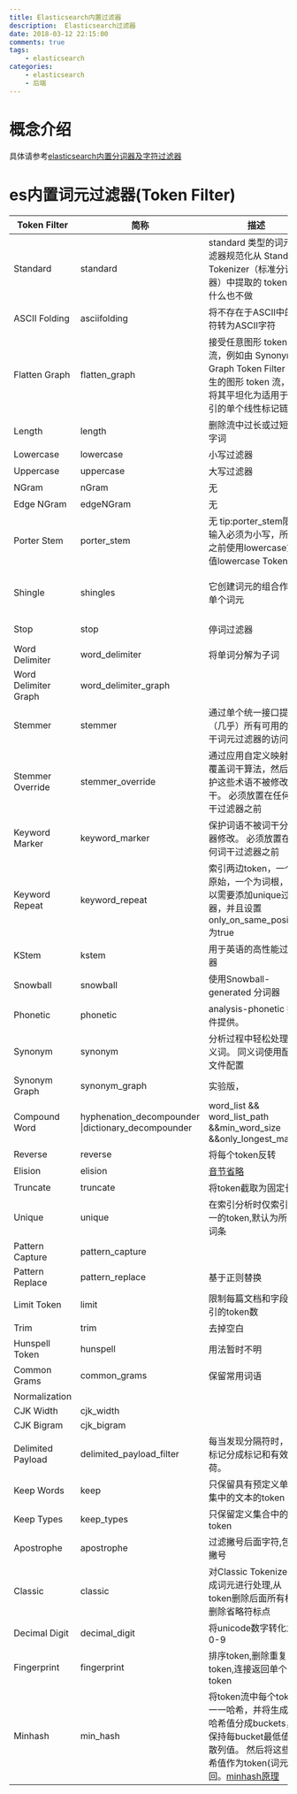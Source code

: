 ```yaml
---
title: Elasticsearch内置过滤器
description:  Elasticsearch过滤器
date: 2018-03-12 22:15:00
comments: true
tags: 
    - elasticsearch
categories:
    - elasticsearch
    - 后端
---
```

# 概念介绍
具体请参考[elasticsearch内置分词器及字符过滤器]()
# es内置词元过滤器(Token Filter)
| Token Filter  | 简称| 描述 | 可支持参数|
| -|-|-| -|
|Standard  | standard  | standard 类型的词元过滤器规范化从 Standard Tokenizer（标准分词器）中提取的 tokens。什么也不做| 无|
|ASCII Folding | asciifolding | 将不存在于ASCII中的字符转为ASCII字符| preserve_original |
|Flatten Graph  | flatten_graph |接受任意图形 token 流，例如由 Synonym Graph Token Filter 产生的图形 token 流，并将其平坦化为适用于索引的单个线性标记链| 无| 
|Length  | length | 删除流中过长或过短的字词| min && max |
| Lowercase | lowercase | 小写过滤器| 无| 
|Uppercase | uppercase |大写过滤器| 无|
|NGram  | nGram | 无| min_gram && max_gram|
|Edge NGram  | edgeNGram |无| min_gram && max_gram|
|Porter Stem | porter_stem | 无 tip:porter_stem限制输入必须为小写，所以之前使用lowercase货值lowercase Tokenizer| 无|
|Shingle | shingles | 它创建词元的组合作为单个词元| max_shingle_size && min_shingle_size && output_unigrams && output_unigrams_if_no_shingles&& token_separator && filler_token|
|Stop  | stop | 停词过滤器| stopwords && stopwords_path && ignore_case&& remove_trailing|
|Word Delimiter | word_delimiter| 将单词分解为子词| 。。。|
|Word Delimiter Graph | word_delimiter_graph| | |
|Stemmer  | stemmer | 通过单个统一接口提供（几乎）所有可用的词干词元过滤器的访问 | name | 
|Stemmer Override | stemmer_override |通过应用自定义映射来覆盖词干算法，然后保护这些术语不被修改词干。 必须放置在任何词干过滤器之前| rules && rules_path|
|Keyword Marker|keyword_marker|保护词语不被词干分析器修改。 必须放置在任何词干过滤器之前|keywords&& keywords_path &&keywords_pattern ignore_case|
|Keyword Repeat| keyword_repeat | 索引两边token，一个为原始，一个为词根，所以需要添加unique过滤器，并且设置only_on_same_position  为true| 无| 
|KStem | kstem  | 用于英语的高性能过滤器 |无|
|Snowball| snowball | 使用Snowball-generated 分词器| language| 
|Phonetic | phonetic| analysis-phonetic 插件提供。| 无| 
|Synonym | synonym | 分析过程中轻松处理同义词。 同义词使用配置文件配置 | synonyms_path && synonyms ignore_case && expand  |
|Synonym Graph | synonym_graph | 实验版，| 无| 
|Compound Word | hyphenation\_decompounder \|dictionary_decompounder| word_list && word_list_path &&min_word_size &&only_longest_match | 无|
|Reverse | reverse | 将每个token反转| 无| 
|Elision | elision | [音节省略][音节省略]| articles 设置停用词|
|Truncate | truncate | 将token截取为固定长度| length 默认为10| 
|Unique | unique | 在索引分析时仅索引唯一的token,默认为所有词条|only_on_same_position 设为true,只删除同一位置的token|
|Pattern Capture | pattern_capture| | preserve\_original true返回原始token&& patterns|
|Pattern Replace| pattern_replace| 基于正则替换| 
|Limit Token | limit | 限制每篇文档和字段索引的token数| max_token\_count 默认为1 ;consume_all_tokens,如果为ture,超出限制也会最大程度处理token|
|Trim| trim | 去掉空白| 无|
|Hunspell Token| hunspell | 用法暂时不明 | |
|Common Grams|common_grams | 保留常用词语| common_grams; 常用词common_words_path;ignore_case;query_mode|
|Normalization | | | |
|CJK Width  | cjk_width| | |
|CJK Bigram | cjk_bigram| | |
|Delimited Payload|delimited_payload_filter| 每当发现分隔符时，将标记分成标记和有效载荷。|delimiter 分隔符;encoding 负载类型|
|Keep Words | keep | 只保留具有预定义单词集中的文本的token| keep_words保留列表;keep_words_path;keep_words_case 忽略大小写|
|Keep Types | keep_types| 只保留定义集合中的token| types|
|Apostrophe | apostrophe | 过滤撇号后面字符,包括撇号|无|
|Classic | classic| 对Classic Tokenizer生成词元进行处理,从token删除后面所有权,删除省略符标点|无|
|Decimal Digit | decimal_digit | 将unicode数字转化为0-9| 无|
|Fingerprint | fingerprint|  排序token,删除重复token,连接返回单个token| separator;max_output_size 如果连接的指纹增长大于max_output_size ，则过滤器将退出并且不会发出token|
|Minhash|min\_hash|将token流中每个token一一哈希，并将生成的哈希值分成buckets，以保持每bucket最低值的散列值。 然后将这些哈希值作为token(词元)返回。[minhash原理][hashmin]|hash_count;bucket_count;hash_set_size;with_rotation|


[音节省略]:https://zh.wikipedia.org/wiki/%E9%9F%B3%E7%AF%80%E7%9C%81%E7%95%A5
[hashmin]:[http://jm.taobao.org/2012/10/29/minhash-intro/]